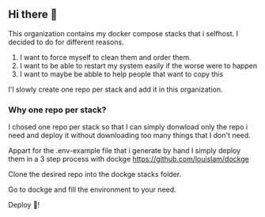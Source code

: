 ## Hi there 👋


This organization contains my docker compose stacks that i selfhost.
I decided to do for different reasons. 
1. I want to force myself to clean them and order them.
2. I want to be able to restart my system easily if the worse were to happen
3. I want to maybe be abble to help people that want to copy this

I'l slowly create one repo per stack and add it in this organization.

### Why one repo per stack? 
I chosed one repo per stack so that I can simply donwload only the repo i need and deploy it without downloading too many things that I don't need. 


Appart for the  .env-example file that i generate by hand I simply deploy them in a 3 step process with dockge https://github.com/louislam/dockge

Clone the desired repo into the dockge stacks folder. 

Go to dockge and fill the environment to your need.

Deploy 🚀!

<!--

**Here are some ideas to get you started:**

🙋‍♀️ A short introduction - what is your organization all about?
👀 Contribution guidelines - how do team members dive in?
👩‍💻 Useful resources - where do you keep your docs? Is there anything else the team should know?
🍪 Fun facts - what is your team's favorite snack?
🧙 Remember, you can do mighty things with the power of [Markdown](https://docs.github.com/github/writing-on-github/getting-started-with-writing-and-formatting-on-github/basic-writing-and-formatting-syntax)
-->

<!--

**Here are some ideas to get you started:**

🙋‍♀️ A short introduction - what is your organization all about?
🌈 Contribution guidelines - how can the community get involved?
👩‍💻 Useful resources - where can the community find your docs? Is there anything else the community should know?
🍿 Fun facts - what does your team eat for breakfast?
🧙 Remember, you can do mighty things with the power of [Markdown](https://docs.github.com/github/writing-on-github/getting-started-with-writing-and-formatting-on-github/basic-writing-and-formatting-syntax)
-->
